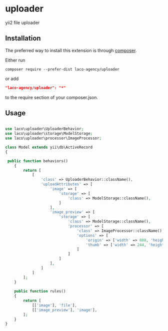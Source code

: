 # uploader
yii2 file uploader

Installation
------------

The preferred way to install this extension is through [composer](http://getcomposer.org/download/).

Either run

```
composer require --prefer-dist laco-agency/uploader
```

or add

```json
"laco-agency/uploader": "*"
```

to the require section of your composer.json.

Usage
-----

```php

use laco\uploader\UploaderBehavior;
use laco\uploader\storage\ModelStorage;
use laco\uploader\processor\ImageProcessor;

class Model extends yii\db\ActiveRecord
{

 public function behaviors()
    {
        return [
            [
                'class' => UploaderBehavior::className(),
                'uploadAttributes' => [
                    'image' => [
                        'storage' => [
                            'class' => ModelStorage::className(),
                        ]
                    ],
                    'image_preview' => [
                        'storage' => [
                            'class' => ModelStorage::className(),
                            'processor' => [
                                'class' => ImageProcessor::className(),
                                'options' => [
                                    'origin' => ['width' => 808, 'height' => 455, 'crop' => true],
                                    'thumb' => ['width' => 244, 'height' => 138, 'crop' => true],
                                ]
                            ]
                        ]
                    ],                    
                ]
            ]
        ];
    }
    
    public function rules()
    {
        return [
            [['image'], 'file'],
            [['image_preview'], 'image'],
        ];
    }
}
```